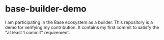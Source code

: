 # base-builder-demo
I am participating in the Base ecosystem as a builder. This repository is a demo for verifying my contribution. It contains my first commit to satisfy the "at least 1 commit" requirement.
